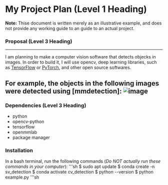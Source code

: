 # My Project Plan (Level 1 Heading)
**Note:** Thise document is written merely as an illustrative example, and does not provide any working guide to an guide to an actual project.

### Proposal (Level 3 Heading)
---------
I am planning to make a computer vision software that detects objecks in images.
In order to build it, I will use opencv, deep learning libraries, such as [TensorFlow]() or [PyTorch](), and other open source softwares.

For example, the objects in the following images were detected using [mmdetection]:
![image]()
-----------------
### Dependencies (Level 3 Heading)
- python
- opencv-python
- tensorflow
- openmmlab
- package manager

### Installation
In a bash terminal, run the following commands (*Do NOT actually run these commands in your computer*):
'''sh
$ sudo apt update
$ conda create \-n sv_detection
$ conda activate cv_detection
$ python \-\-version
$ python example.py
'''sh
